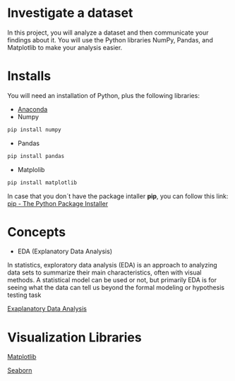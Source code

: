 # Investigate a dataset

In this project, you will analyze a dataset and then communicate your findings about it. You will use the Python libraries NumPy, Pandas, and Matplotlib to make your analysis easier.

# Installs

You will need an installation of Python, plus the following libraries:

  - [Anaconda](https://www.anaconda.com/distribution/)
  - Numpy 
```python
pip install numpy
```
  - Pandas
```python
pip install pandas
```
- Matplolib
 ```python
pip install matplotlib
```   
In case that you don´t have the package intaller __pip__, you can follow this link:
[pip - The Python Package Installer](https://pip.pypa.io/en/stable/)


# Concepts

- EDA (Explanatory Data Analysis)

In statistics, exploratory data analysis (EDA) is an approach to analyzing data sets to summarize their main characteristics, often with visual methods. A statistical model can be used or not, but primarily EDA is for seeing what the data can tell us beyond the formal modeling or hypothesis testing task

[Exaplanatory Data Analysis](https://en.wikipedia.org/wiki/Exploratory_data_analysis)

# Visualization Libraries

[Matplotlib](https://matplotlib.org/index.html)

[Seaborn](https://seaborn.pydata.org/)
